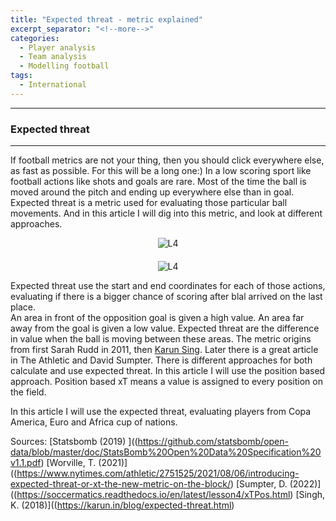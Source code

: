 ```yaml
---
title: "Expected threat - metric explained"
excerpt_separator: "<!--more-->"
categories:
  - Player analysis
  - Team analysis
  - Modelling football
tags:
  - International
---
```

------------
### Expected threat
------------
<style>
  /* Generell stil for bilder og tekst ved siden av hverandre */
  .figure-text {
    display: flex;
    align-items: flex-start;
    gap: 20px;
    margin-top: 20px;
  }

  /* Gjør bildene responsive */
  .figure-text img {
    width: 40%; /* Bildene tar 40% av bredden */
    max-width: 300px; /* Begrens maksimal bredde på PC */
  }

  /* Teksten ved siden av bildene */
  .figure-text p {
    flex: 1; /* Teksten tar resten av plassen */
    margin: 0;
  }

  /* Responsiv tilpasning for smale skjermer */
  @media screen and (max-width: 768px) {
    .figure-text {
      flex-direction: column; /* Stable bildet og teksten vertikalt */
      align-items: center; /* Midtstill innholdet */
    }

    .figure-text img {
      width: 100%; /* Bildene tar hele bredden på smale skjermer */
      max-width: none; /* Fjern maksimal breddebegrensning */
    }

    .figure-text p {
      text-align: center; /* Juster teksten til midten */
    }
  }
</style>
If football metrics are not your thing, then you should click everywhere else, as fast as possible. For this will be a long one:)
In a low scoring sport like football actions like shots and goals are rare. Most of the time the ball is moved around the pitch and ending up everywhere else than in goal. Expected threat is a metric used for evaluating those particular ball movements. And in this article I will dig into this metric, and look at different approaches.
<div style="text-align:center; margin-bottom:20px;">
  <img src="https://github.com/user-attachments/assets/f5e85d9e-d250-4866-85a2-471bae04541d" alt="L4" style="max-width:80%;"/>
</div>

<div style="text-align:center; margin-bottom:10px;">
  <img src="https://github.com/user-attachments/assets/830d66c8-dfe7-4625-9164-727fec1c6b15" alt="L4" style="max-width:80%;"/>
</div>


Expected threat use the start and end coordinates for each of those actions, evaluating if there is a bigger chance of scoring after blal arrived on the last place.  
An area in front of the opposition goal is given a high value. An area far away from the goal is given a low value. Expected threat are the difference in value when the ball is moving between these areas.
The metric origins from first Sarah Rudd in 2011, then [Karun Sing](https://karun.in/blog/expected-threat.html). Later there is a great article in The Athletic and David Sumpter.
There is different approaches for both calculate and use expected threat.
In this article I will use the position based approach. Position based xT means a value is assigned to every position on the field.  


In this article I will use the expected threat, evaluating players from Copa America, Euro and Africa cup of nations. 



Sources: 
[Statsbomb (2019) ]((https://github.com/statsbomb/open-data/blob/master/doc/StatsBomb%20Open%20Data%20Specification%20v1.1.pdf)
[Worville, T. (2021)]((https://www.nytimes.com/athletic/2751525/2021/08/06/introducing-expected-threat-or-xt-the-new-metric-on-the-block/)
[Sumpter, D. (2022)]((https://soccermatics.readthedocs.io/en/latest/lesson4/xTPos.html)
[Singh, K. (2018)]((https://karun.in/blog/expected-threat.html)
